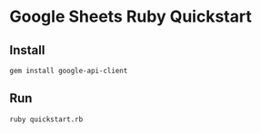 # Google Sheets Ruby Quickstart

## Install

`gem install google-api-client`

## Run

`ruby quickstart.rb`
